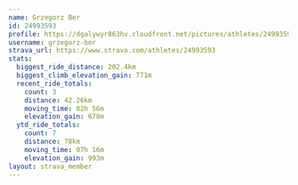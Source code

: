 ```yaml
---
name: Grzegorz Ber
id: 24993593
profile: https://dgalywyr863hv.cloudfront.net/pictures/athletes/24993593/7453165/11/large.jpg
username: grzegorz-ber
strava_url: https://www.strava.com/athletes/24993593
stats:
  biggest_ride_distance: 202.4km
  biggest_climb_elevation_gain: 771m
  recent_ride_totals:
    count: 3
    distance: 42.26km
    moving_time: 02h 56m
    elevation_gain: 678m
  ytd_ride_totals:
    count: 7
    distance: 78km
    moving_time: 07h 16m
    elevation_gain: 993m
layout: strava_member
--- 
```


